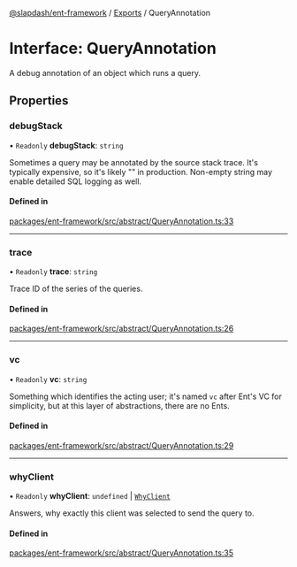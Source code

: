 [@slapdash/ent-framework](../README.md) / [Exports](../modules.md) / QueryAnnotation

# Interface: QueryAnnotation

A debug annotation of an object which runs a query.

## Properties

### debugStack

• `Readonly` **debugStack**: `string`

Sometimes a query may be annotated by the source stack trace. It's
typically expensive, so it's likely "" in production. Non-empty string may
enable detailed SQL logging as well.

#### Defined in

[packages/ent-framework/src/abstract/QueryAnnotation.ts:33](https://github.com/time-loop/slapdash/blob/master/packages/ent-framework/src/abstract/QueryAnnotation.ts#L33)

___

### trace

• `Readonly` **trace**: `string`

Trace ID of the series of the queries.

#### Defined in

[packages/ent-framework/src/abstract/QueryAnnotation.ts:26](https://github.com/time-loop/slapdash/blob/master/packages/ent-framework/src/abstract/QueryAnnotation.ts#L26)

___

### vc

• `Readonly` **vc**: `string`

Something which identifies the acting user; it's named `vc` after Ent's VC
for simplicity, but at this layer of abstractions, there are no Ents.

#### Defined in

[packages/ent-framework/src/abstract/QueryAnnotation.ts:29](https://github.com/time-loop/slapdash/blob/master/packages/ent-framework/src/abstract/QueryAnnotation.ts#L29)

___

### whyClient

• `Readonly` **whyClient**: `undefined` \| [`WhyClient`](../modules.md#whyclient)

Answers, why exactly this client was selected to send the query to.

#### Defined in

[packages/ent-framework/src/abstract/QueryAnnotation.ts:35](https://github.com/time-loop/slapdash/blob/master/packages/ent-framework/src/abstract/QueryAnnotation.ts#L35)
